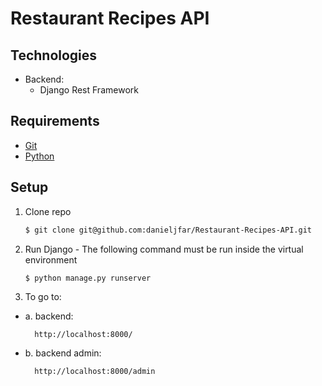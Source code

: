 # Restaurant Recipes API

## Technologies
- Backend:
    - Django Rest Framework

## Requirements
- [Git](http://git-scm.com/)
- [Python](http://www.python.org/)

## Setup
1. Clone repo

    ```bash
    $ git clone git@github.com:danieljfar/Restaurant-Recipes-API.git
    ```

2. Run Django -
    The following command must be run inside the virtual environment 
    ```bash
    $ python manage.py runserver
    ```
    
5. To go to:
  - a. backend:
    ```
      http://localhost:8000/
    ```
  - b. backend admin:
    ```
      http://localhost:8000/admin
    ```